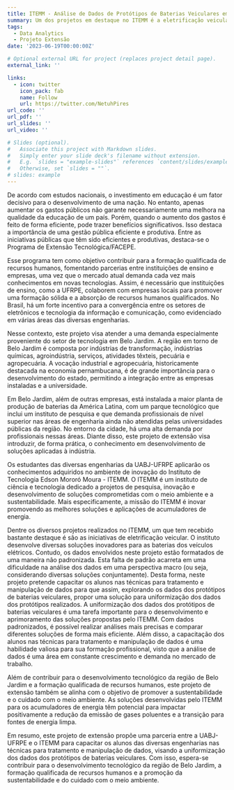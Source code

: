 ```yaml
---
title: ITEMM - Análise de Dados de Protótipos de Baterias Veiculares em Belo Jardim
summary: Um dos projetos em destaque no ITEMM é a eletrificação veicular, com foco no desenvolvimento de soluções inovadoras para as baterias de veículos elétricos. O projeto visa capacitar os alunos em técnicas de tratamento e manipulação de dados, explorando os dados dos protótipos de baterias veiculares e propondo soluções para a uniformização dos dados, além de utilizar técnicas de estatística básica para a análise dos mesmos.
tags:
  - Data Analytics
  - Projeto Extensão
date: '2023-06-19T00:00:00Z'

# Optional external URL for project (replaces project detail page).
external_link: ''

links:
  - icon: twitter
    icon_pack: fab
    name: Follow
    url: https://twitter.com/NetuhPires
url_code: ''
url_pdf: ''
url_slides: ''
url_video: ''

# Slides (optional).
#   Associate this project with Markdown slides.
#   Simply enter your slide deck's filename without extension.
#   E.g. `slides = "example-slides"` references `content/slides/example-slides.md`.
#   Otherwise, set `slides = ""`.
# slides: example
---
```


De acordo com estudos nacionais, o investimento em educação é um fator decisivo para o desenvolvimento de uma nação. No entanto, apenas aumentar os gastos públicos não garante necessariamente uma melhora na qualidade da educação de um país. Porém, quando o aumento dos gastos é feito de forma eficiente, pode trazer benefícios significativos. Isso destaca a importância de uma gestão pública eficiente e produtiva. Entre as iniciativas públicas que têm sido eficientes e produtivas, destaca-se o Programa de Extensão Tecnológica/FACEPE.

Esse programa tem como objetivo contribuir para a formação qualificada de recursos humanos, fomentando parcerias entre instituições de ensino e empresas, uma vez que o mercado atual demanda cada vez mais conhecimentos em novas tecnologias. Assim, é necessário que instituições de ensino, como a UFRPE, colaborem com empresas locais para promover uma formação sólida e a absorção de recursos humanos qualificados. No Brasil, há um forte incentivo para a convergência entre os setores de eletrônicos e tecnologia da informação e comunicação, como evidenciado em várias áreas das diversas engenharias.

Nesse contexto, este projeto visa atender a uma demanda especialmente proveniente do setor de tecnologia em Belo Jardim. A região em torno de Belo Jardim é composta por indústrias de transformação, indústrias químicas, agroindústria, serviços, atividades têxteis, pecuária e agropecuária. A vocação industrial e agropecuária, historicamente destacada na economia pernambucana, é de grande importância para o desenvolvimento do estado, permitindo a integração entre as empresas instaladas e a universidade.

Em Belo Jardim, além de outras empresas, está instalada a maior planta de produção de baterias da América Latina, com um parque tecnológico que inclui um instituto de pesquisa e que demanda profissionais de nível superior nas áreas de engenharia ainda não atendidas pelas universidades públicas da região. No entorno da cidade, há uma alta demanda por profissionais nessas áreas. Diante disso, este projeto de extensão visa introduzir, de forma prática, o conhecimento em desenvolvimento de soluções aplicadas à indústria.

Os estudantes das diversas engenharias da UABJ-UFRPE aplicarão os conhecimentos adquiridos no ambiente de inovação do Instituto de Tecnologia Edson Mororó Moura - ITEMM. O ITEMM é um instituto de ciência e tecnologia dedicado a projetos de pesquisa, inovação e desenvolvimento de soluções comprometidas com o meio ambiente e a sustentabilidade. Mais especificamente, a missão do ITEMM é inovar promovendo as melhores soluções e aplicações de acumuladores de energia.

Dentre os diversos projetos realizados no ITEMM, um que tem recebido bastante destaque é são as iniciativas de eletrificação veicular. O instituto desenvolve diversas soluções inovadores para as baterias dos veículos elétricos. Contudo, os dados envolvidos neste projeto estão formatados de uma maneira não padronizada. Esta falta de padrão acarreta em uma dificuldade na análise dos dados em uma perspectiva macro (ou seja, considerando diversas soluções conjuntamente). Desta forma, neste projeto pretende capacitar os alunos nas técnicas para tratamento e manipulação de dados para que assim, explorando os dados dos protótipos de baterias veiculares, propor uma solução para uniformização dos dados dos protótipos realizados. A uniformização dos dados dos protótipos de baterias veiculares é uma tarefa importante para o desenvolvimento e aprimoramento das soluções propostas pelo ITEMM. Com dados padronizados, é possível realizar análises mais precisas e comparar diferentes soluções de forma mais eficiente. Além disso, a capacitação dos alunos nas técnicas para tratamento e manipulação de dados é uma habilidade valiosa para sua formação profissional, visto que a análise de dados é uma área em constante crescimento e demanda no mercado de trabalho.

Além de contribuir para o desenvolvimento tecnológico da região de Belo Jardim e a formação qualificada de recursos humanos, este projeto de extensão também se alinha com o objetivo de promover a sustentabilidade e o cuidado com o meio ambiente. As soluções desenvolvidas pelo ITEMM para os acumuladores de energia têm potencial para impactar positivamente a redução da emissão de gases poluentes e a transição para fontes de energia limpa.

Em resumo, este projeto de extensão propõe uma parceria entre a UABJ-UFRPE e o ITEMM para capacitar os alunos das diversas engenharias nas técnicas para tratamento e manipulação de dados, visando a uniformização dos dados dos protótipos de baterias veiculares. Com isso, espera-se contribuir para o desenvolvimento tecnológico da região de Belo Jardim, a formação qualificada de recursos humanos e a promoção da sustentabilidade e do cuidado com o meio ambiente.
